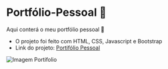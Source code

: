 # Portfólio-Pessoal 📔
Aqui conterá o meu portfólio pessoal 🙂
- O projeto foi feito com HTML, CSS, Javascript e Bootstrap
- Link do projeto: [Portifólio Pessoal](https://gabrielfraga962.github.io/Portfolio-Pessoal/)

![Imagem Portifolio](https://i.imgur.com/RcmxwnW.png)
